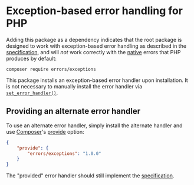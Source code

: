 # Exception-based error handling for PHP

Adding this package as a dependency indicates that the root package is designed
to work with exception-based error handling as described in the [specification],
and will *not* work correctly with the [native] errors that PHP produces by
default:

    composer require errors/exceptions

This package installs an exception-based error handler upon installation. It is
not necessary to manually install the error handler via [`set_error_handler()`].

[`set_error_handler()`]: http://php.net/set_error_handler
[native]: https://github.com/php-errors/native

## Providing an alternate error handler

To use an alternate error handler, simply install the alternate handler and use
[Composer]'s [provide] option:

```json
{
    "provide": {
        "errors/exceptions": "1.0.0"
    }
}
```

The "provided" error handler should still implement the [specification].

[composer]: https://getcomposer.org/
[provide]: https://getcomposer.org/doc/04-schema.md#provide

<!-- References -->

[specification]: doc/specification.md

